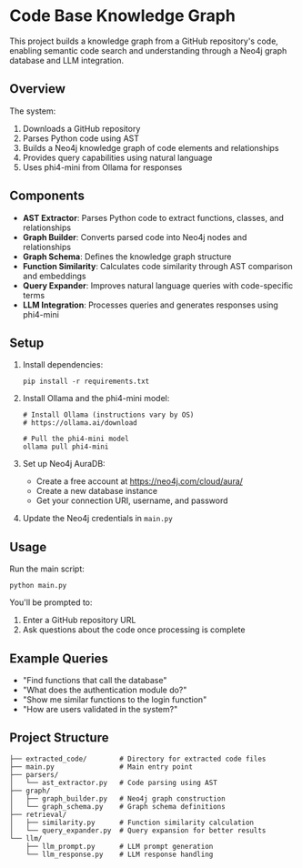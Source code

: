 # Code Base Knowledge Graph

This project builds a knowledge graph from a GitHub repository's code, enabling semantic code search and understanding through a Neo4j graph database and LLM integration.

## Overview

The system:
1. Downloads a GitHub repository
2. Parses Python code using AST
3. Builds a Neo4j knowledge graph of code elements and relationships
4. Provides query capabilities using natural language
5. Uses phi4-mini from Ollama for responses

## Components

- **AST Extractor**: Parses Python code to extract functions, classes, and relationships
- **Graph Builder**: Converts parsed code into Neo4j nodes and relationships
- **Graph Schema**: Defines the knowledge graph structure
- **Function Similarity**: Calculates code similarity through AST comparison and embeddings  
- **Query Expander**: Improves natural language queries with code-specific terms
- **LLM Integration**: Processes queries and generates responses using phi4-mini

## Setup

1. Install dependencies:
   ```
   pip install -r requirements.txt
   ```

2. Install Ollama and the phi4-mini model:
   ```
   # Install Ollama (instructions vary by OS)
   # https://ollama.ai/download
   
   # Pull the phi4-mini model
   ollama pull phi4-mini
   ```

3. Set up Neo4j AuraDB:
   - Create a free account at https://neo4j.com/cloud/aura/
   - Create a new database instance
   - Get your connection URI, username, and password

4. Update the Neo4j credentials in `main.py`

## Usage

Run the main script:
```
python main.py
```

You'll be prompted to:
1. Enter a GitHub repository URL
2. Ask questions about the code once processing is complete

## Example Queries

- "Find functions that call the database"
- "What does the authentication module do?"
- "Show me similar functions to the login function"
- "How are users validated in the system?"

## Project Structure

```
├── extracted_code/        # Directory for extracted code files
├── main.py                # Main entry point
├── parsers/
│   └── ast_extractor.py   # Code parsing using AST
├── graph/
│   ├── graph_builder.py   # Neo4j graph construction
│   └── graph_schema.py    # Graph schema definitions
├── retrieval/
│   ├── similarity.py      # Function similarity calculation
│   └── query_expander.py  # Query expansion for better results
└── llm/
    ├── llm_prompt.py      # LLM prompt generation
    └── llm_response.py    # LLM response handling
```